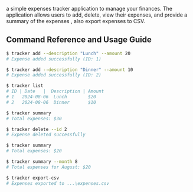 a simple expenses tracker application to manage your finances. The application allows users to add, delete, view their expenses, and provide a summary of the expenses , also export expenses to CSV.
## Command Reference and Usage Guide
```bash
$ tracker add --description "Lunch" --amount 20
# Expense added successfully (ID: 1)

$ tracker add --description "Dinner" --amount 10
# Expense added successfully (ID: 2)

$ tracker list
# ID | Date   |  Description | Amount
# 1   2024-08-06  Lunch        $20
# 2   2024-08-06  Dinner       $10

$ tracker summary
# Total expenses: $30

$ tracker delete --id 2
# Expense deleted successfully

$ tracker summary
# Total expenses: $20

$ tracker summary --month 8
# Total expenses for August: $20

$ tracker export-csv
# Expenses exported to ...\expenses.csv
```
